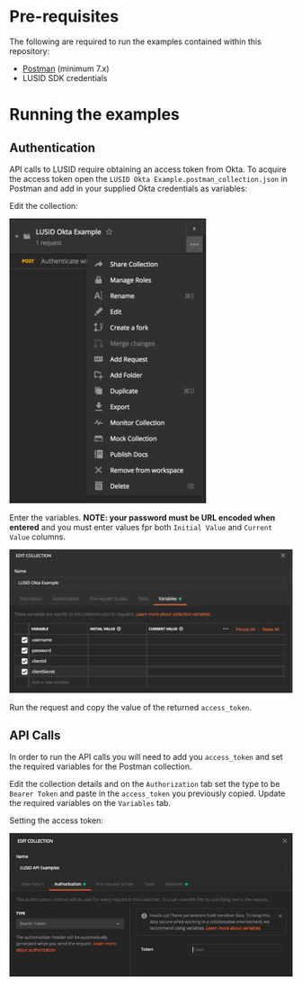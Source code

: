 # Pre-requisites

The following are required to run the examples contained within this repository:
* [Postman](https://www.getpostman.com) (minimum 7.x)
* LUSID SDK credentials

# Running the examples

## Authentication

API calls to LUSID require obtaining an access token from Okta. To acquire the access token open the `LUSID Okta Example.postman_collection.json` in Postman and add in your supplied Okta credentials as variables:

Edit the collection:

<img src="img/edit-collection.png" width="350">

Enter the variables. **NOTE: your password must be URL encoded when entered** and you must enter values fpr both `Initial Value` and `Current Value` columns.

<img src="img/edit-variables.png" width="600">

Run the request and copy the value of the returned `access_token`.

## API Calls

In order to run the API calls you will need to add you `access_token` and set the required variables for the Postman collection.

Edit the collection details and on the `Authorization` tab set the type to be `Bearer Token` and paste in the `access_token` you previously copied. Update the required variables on the `Variables` tab.

Setting the access token:

<img src="img/edit-auth.png" width="600">